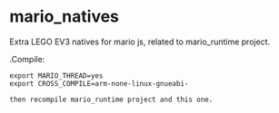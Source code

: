 # mario_natives

Extra LEGO EV3 natives for mario js, related to mario_runtime project.

.Compile: 

	export MARIO_THREAD=yes
	export CROSS_COMPILE=arm-none-linux-gnueabi-
	
	then recompile mario_runtime project and this one.
